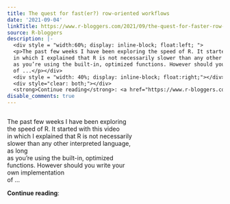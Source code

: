 ```yaml
---
title: The quest for fast(er?) row-oriented workflows
date: '2021-09-04'
linkTitle: https://www.r-bloggers.com/2021/09/the-quest-for-faster-row-oriented-workflows/
source: R-bloggers
description: |-
  <div style = "width:60%; display: inline-block; float:left; ">
  <p>The past few weeks I have been exploring the speed of R. It started with this video<br />
  in which I explained that R is not necessarily slower than any other interpreted language, as long<br />
  as you’re using the built-in, optimized functions. However should you write your own implementation<br />
  of ...</p></div>
  <div style = "width: 40%; display: inline-block; float:right;"></div>
  <div style="clear: both;"></div>
  <strong>Continue reading</strong>: <a href="https://www.r-bloggers.com/2021/09/the-quest-for-faster-row-oriented-workfl ...
disable_comments: true
---
```

<div style = "width:60%; display: inline-block; float:left; ">
<p>The past few weeks I have been exploring the speed of R. It started with this video<br />
in which I explained that R is not necessarily slower than any other interpreted language, as long<br />
as you’re using the built-in, optimized functions. However should you write your own implementation<br />
of ...</p></div>
<div style = "width: 40%; display: inline-block; float:right;"></div>
<div style="clear: both;"></div>
<strong>Continue reading</strong>: <a href="https://www.r-bloggers.com/2021/09/the-quest-for-faster-row-oriented-workfl ...